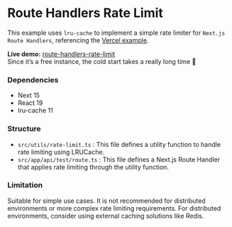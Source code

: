 # Route Handlers Rate Limit

This example uses `lru-cache` to implement a simple rate limiter for `Next.js Route Handlers`, referencing the [Vercel example](https://github.com/vercel/next.js/tree/canary/examples/api-routes-rate-limit).

**Live demo:** [route-handlers-rate-limit](https://route-handlers-rate-limit.onrender.com)  
Since it’s a free instance, the cold start takes a really long time 🙏

### Dependencies
- Next 15
- React 19
- lru-cache 11

### Structure
- `src/utils/rate-limit.ts` : This file defines a utility function to handle rate limiting using LRUCache.
- `src/app/api/test/route.ts` : This file defines a Next.js Route Handler that applies rate limiting through the utility function.

### Limitation
Suitable for simple use cases. It is not recommended for distributed environments or more complex rate limiting requirements. For distributed environments, consider using external caching solutions like Redis.
